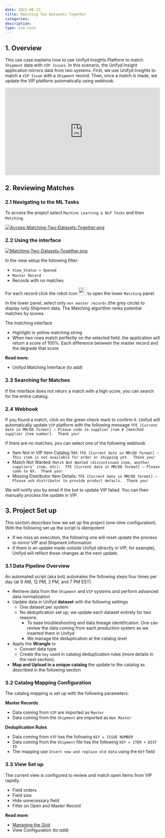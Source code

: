 ```yaml
---
date: 2021-06-22
title: Matching Two Datasets Together
categories:
description:
type: use-case
---
```


## 1. Overview 

This use case explains how to use Unifyd Insights Platform to match `Shipment` data with `VIP Issues`. In this scenario, the Unifyd Insight application mirrors data from two systems. First, we use Unifyd Insights to match a `VIP Issue` with a `Shipment` record. Then, once a match is made, we update the VIP platform automatically using webhook. 

<div style="position: relative; padding-bottom: 56.25%; height: 0;"><iframe src="https://www.loom.com/embed/a4aef116c4734e608a5006ba049ca585" frameborder="0" webkitallowfullscreen mozallowfullscreen allowfullscreen style="position: absolute; top: 0; left: 0; width: 100%; height: 100%;"></iframe></div>

## 2. Reviewing Matches 

### 2.1 Navigating to the ML Tasks 

To access the project select `Machine Learning & NLP Tasks` and then `Matching`.

[![Access-Matching-Two-Datasets-Together.png](/user-documentation/images/Access-Matching-Two-Datasets-Together.png)](/user-documentation/images/Access-Matching-Two-Datasets-Together.png)

### 2.2 Using the interface

[![Matching-Two-Datasets-Together.png](/user-documentation/images/Matching-Two-Datasets-Together.png)](/user-documentation/images/Matching-Two-Datasets-Together.png)

In the view setup the following filter:
* `View_Status = Opened`
* `Master Record`
* Records with no matches

For each record click the robot icon <img src="/user-documentation/images/android.svg" width="25" height="25"> to open the lower `Matching` panel. 

In the lower panel, select only `non master records` (the grey circle) to display only Shipment data. The Matching algorithm ranks potential matches by scores. 

The matching interface
* Highlight in yellow matching string
* When two rows match perfectly on the selected field, the application will return a score of 100%. Each difference between the master record and the degrade that score

**Read more:**
* Unifyd Matching Interface (_to add_)

### 2.3 Searching for Matches

If the interface does not return a match with a high score, you can search for the entire catalog.

### 2.4 Webhook
If you found a match, click on the green check mark to confirm it. Unifyd will automatically update `VIP` platform with the following message `TFE [Current date in MM/DD format] – Please code to supplier item # [matched supplier item number].  Thank you!`

If there are no matches, you can select one of the following webhook
* Item Not in VIP Item Catalog Yet: `TFE [Current date in MM/DD format] – This item is not available for order or shipping yet.  Thank you!`
* Match Not Wanted: `Match Not Wanted (discontinued item, another suppliers’ item, etc):  TFE [Current date in MM/DD format] – Please code to 6X.  Thank you!`
* Missing Distributor Item Details: `TFE [Current date in MM/DD format] – Please ask distributor to provide product details.  Thank you!`

We will notify you by email if the bot to update VIP failed. You can then manually process the update in VIP.


## 3. Project Set up 

This section describes how we set up the project (one-time configuration). With the following set up the script is idempotent 
* if we miss an execution, the following one will reset update the process to mirror VIP and Shipment information
* if there is an update made outside Unifyd (directly in VIP, for example), Unifyd will reflect those changes at the next update.

### 3.1 Data Pipeline Overview 

An automated script (aka bot) automates the following steps four times per day (at 9 AM, 12 PM, 2 PM, and 7 PM EST). 
* Retrieve data from the `Shipment` and `VIP` systems and perform advanced data normalization
* Update data in Unifyd **dataset** with the following settings
  * One dataset per system
  * No deduplication set up; we update each dataset entirely for two reasons:
      * To ease troubleshooting and data lineage identification. One can review the data coming from each production system as we inserted them in Unifyd
      * We manage the deduplication at the catalog level
* Apply the **Wrangle** to 
  * Convert data type
  * Create the `key` used in catalog deduplication rules (more details in the next section). 
* **Map and Upload in a unique catalog** the update to the catalog as described in the following section

 

### 3.2 Catalog Mapping Configuration

The catalog mapping is set up with the following parameters:

**Master Records**
* Data coming from `VIP` are imported as `Master`
* Data coming from the `Shipment` are imported as `Non Master`


**Deduplication Rules** 
* Data coming from `VIP` has the following `KEY = ISSUE NUMBER`
* Data coming from the `Shipment` file has the following `KEY = ITEM + DIST ID`
* The mapping use `Insert new and replace old data` using the `KEY` field


### 3.3 View Set up 

The current view is configured to review and match open items from VIP rapidly.
* Field orders
* Field size
* Hide unnecessary field
* Filter on Open and Master Record 

**Read more:** 
* [Managing the Grid](/3.%20catalog%20set%20up/Catalog-Manage-Grid/)
* View Configuration (_to add_)
